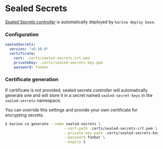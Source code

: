 # Sealed Secrets

[Sealed Secrets controller](https://github.com/bitnami-labs/sealed-secrets) is automatically deployed by `karina deploy base`.

### Configuration

```yaml
sealedSecrets:
  version: "v0.10.0"
  certificate:
    cert: .certs/sealed-secrets-crt.pem
    privateKey: .certs/sealed-secrets-key.pem
    password: foobar
```

### Certificate generation

If certificate is not provided, sealed secrets controller will automatically generate one and will store it in a secret named `sealed-secret-keys` in the `sealed-secrets` namespace.

You can override this settings and provide your own certificate for encrypting secrets.

```bash
$ karina ca generate --name sealed-secrets \
                           --cert-path .certs/sealed-secrets-crt.pem \
                           --private-key-path .certs/sealed-secrets-key.pem \
                           --password foobar \
                           --expiry 1
```
